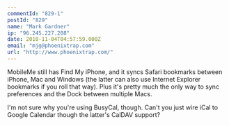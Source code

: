 ```yaml
---
commentId: "829-1"
postId: "829"
name: "Mark Gardner"
ip: "96.245.227.208"
date: 2010-11-04T04:57:59.000Z
email: "mjg@phoenixtrap.com"
url: "http://www.phoenixtrap.com/"
---
```

<p>MobileMe still has Find My iPhone, and it syncs Safari bookmarks between iPhone, Mac and Windows (the latter can also use Internet Explorer bookmarks if you roll that way). Plus it's pretty much the only way to sync preferences and the Dock between multiple Macs.</p>
<p>I'm not sure why you're using BusyCal, though. Can't you just wire iCal to Google Calendar though the latter's CalDAV support?</p>